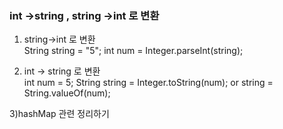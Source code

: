### int ->string , string ->int 로 변환  
1) string->int 로 변환  
String string = "5";
int num = Integer.parseInt(string);

2) int -> string 로 변환  
int num = 5;
String string = Integer.toString(num); or string = String.valueOf(num);

3)hashMap 관련 정리하기 

